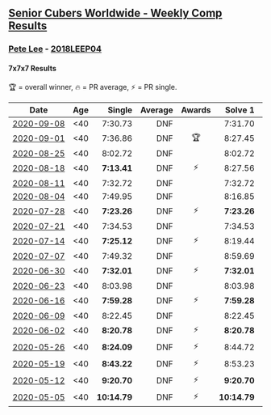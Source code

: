 <style>table {white-space: nowrap;}</style>

## [Senior Cubers Worldwide - Weekly Comp Results](/scw-comp/results/)
### [Pete Lee](README.md) - [2018LEEP04](https://www.worldcubeassociation.org/persons/2018LEEP04?event=777)
#### 7x7x7 Results

<span style="white-space: nowrap;">🏆 = overall winner</span>, <span style="white-space: nowrap;">🔥 = PR average</span>, <span style="white-space: nowrap;">⚡ = PR single</span>.

| Date | Age | Single | Average | Awards | Solve 1 | Solve 2 | Solve 3 | Video |
| :--: | :--: | --: | --: | :--: | --: | --: | --: | :-- |
| [2020-09-08](../../results/2020-09-08/777.md) | <40 | 7:30.73 | DNF |  | 7:31.70 | 7:30.73 | DNS | [Desktop](https://www.facebook.com/events/342884623427933/permalink/343555376694191) / [Mobile](https://m.facebook.com/events/342884623427933?view=permalink&id=343555376694191) |
| [2020-09-01](../../results/2020-09-01/777.md) | <40 | 7:36.86 | DNF | 🏆 | 8:27.45 | 7:36.86 | DNS | [Desktop](https://www.facebook.com/events/987180995036806/permalink/987907018297537) / [Mobile](https://m.facebook.com/events/987180995036806?view=permalink&id=987907018297537) |
| [2020-08-25](../../results/2020-08-25/777.md) | <40 | 8:02.72 | DNF |  | 8:02.72 | 8:26.47 | DNS | [Desktop](https://www.facebook.com/events/375269430142971/permalink/375911616745419) / [Mobile](https://m.facebook.com/events/375269430142971?view=permalink&id=375911616745419) |
| [2020-08-18](../../results/2020-08-18/777.md) | <40 | **7:13.41** | DNF | ⚡ | 8:27.56 | **7:13.41** | DNS | [Desktop](https://www.facebook.com/events/3231806576868309/permalink/3234247696624197) / [Mobile](https://m.facebook.com/events/3231806576868309?view=permalink&id=3234247696624197) |
| [2020-08-11](../../results/2020-08-11/777.md) | <40 | 7:32.72 | DNF |  | 7:32.72 | 9:56.00 | DNS | [Desktop](https://www.facebook.com/events/1112228215845470/permalink/1112929269108698) / [Mobile](https://m.facebook.com/events/1112228215845470?view=permalink&id=1112929269108698) |
| [2020-08-04](../../results/2020-08-04/777.md) | <40 | 7:49.95 | DNF |  | 8:16.85 | 7:49.95 | DNS | [Desktop](https://www.facebook.com/events/770016233779888/permalink/770697843711727) / [Mobile](https://m.facebook.com/events/770016233779888?view=permalink&id=770697843711727) |
| [2020-07-28](../../results/2020-07-28/777.md) | <40 | **7:23.26** | DNF | ⚡ | **7:23.26** | 7:36.09 | DNS | [Desktop](https://www.facebook.com/events/299658408049797/permalink/300258301323141) / [Mobile](https://m.facebook.com/events/299658408049797?view=permalink&id=300258301323141) |
| [2020-07-21](../../results/2020-07-21/777.md) | <40 | 7:34.53 | DNF |  | 7:34.53 | 7:45.52 | DNS | [Desktop](https://www.facebook.com/events/3081159145282455/permalink/3082287351836301) / [Mobile](https://m.facebook.com/events/3081159145282455?view=permalink&id=3082287351836301) |
| [2020-07-14](../../results/2020-07-14/777.md) | <40 | **7:25.12** | DNF | ⚡ | 8:19.44 | **7:25.12** | DNS | [Desktop](https://www.facebook.com/events/2729568740635198/permalink/2729818147276924) / [Mobile](https://m.facebook.com/events/2729568740635198?view=permalink&id=2729818147276924) |
| [2020-07-07](../../results/2020-07-07/777.md) | <40 | 7:49.32 | DNF |  | 8:59.69 | 7:49.32 | DNS | [Desktop](https://www.facebook.com/events/307625317040136/permalink/307844723684862) / [Mobile](https://m.facebook.com/events/307625317040136?view=permalink&id=307844723684862) |
| [2020-06-30](../../results/2020-06-30/777.md) | <40 | **7:32.01** | DNF | ⚡ | **7:32.01** | DNF | DNS | [Desktop](https://www.facebook.com/events/284746466306313/permalink/285013929612900) / [Mobile](https://m.facebook.com/events/284746466306313?view=permalink&id=285013929612900) |
| [2020-06-23](../../results/2020-06-23/777.md) | <40 | 8:03.98 | DNF |  | 8:03.98 | 8:08.98 | DNS | [Desktop](https://www.facebook.com/events/268636114456043/permalink/268844034435251) / [Mobile](https://m.facebook.com/events/268636114456043?view=permalink&id=268844034435251) |
| [2020-06-16](../../results/2020-06-16/777.md) | <40 | **7:59.28** | DNF | ⚡ | **7:59.28** | 8:16.71 | DNS | [Desktop](https://www.facebook.com/events/256188575607890/permalink/256481515578596) / [Mobile](https://m.facebook.com/events/256188575607890?view=permalink&id=256481515578596) |
| [2020-06-09](../../results/2020-06-09/777.md) | <40 | 8:22.45 | DNF |  | 8:22.45 | 9:26.63 | DNS | [Desktop](https://www.facebook.com/events/1130228284009045/permalink/1130482110650329) / [Mobile](https://m.facebook.com/events/1130228284009045?view=permalink&id=1130482110650329) |
| [2020-06-02](../../results/2020-06-02/777.md) | <40 | **8:20.78** | DNF | ⚡ | **8:20.78** | 9:57.91 | DNS | [Desktop](https://www.facebook.com/events/573401076937046/permalink/573717050238782) / [Mobile](https://m.facebook.com/events/573401076937046?view=permalink&id=573717050238782) |
| [2020-05-26](../../results/2020-05-26/777.md) | <40 | **8:24.09** | DNF | ⚡ | 8:44.72 | **8:24.09** | DNS | [Desktop](https://www.facebook.com/events/637852836799991/permalink/638057023446239) / [Mobile](https://m.facebook.com/events/637852836799991?view=permalink&id=638057023446239) |
| [2020-05-19](../../results/2020-05-19/777.md) | <40 | **8:43.22** | DNF | ⚡ | 8:53.23 | **8:43.22** | DNS | [Desktop](https://www.facebook.com/events/201300894172579/permalink/201442917491710) / [Mobile](https://m.facebook.com/events/201300894172579?view=permalink&id=201442917491710) |
| [2020-05-12](../../results/2020-05-12/777.md) | <40 | **9:20.70** | DNF | ⚡ | **9:20.70** | 9:30.53 | DNS | [Desktop](https://www.facebook.com/events/276138643524223/permalink/276380270166727) / [Mobile](https://m.facebook.com/events/276138643524223?view=permalink&id=276380270166727) |
| [2020-05-05](../../results/2020-05-05/777.md) | <40 | **10:14.79** | DNF | ⚡ | **10:14.79** | DNS | DNS | [Desktop](https://www.facebook.com/events/557526585195168/permalink/557744185173408) / [Mobile](https://m.facebook.com/events/557526585195168?view=permalink&id=557744185173408) |


<!-- Global site tag (gtag.js) - Google Analytics -->
<script async src="https://www.googletagmanager.com/gtag/js?id=UA-86348435-3"></script>
<script>window.dataLayer = window.dataLayer || []; function gtag() {dataLayer.push(arguments);} gtag('js', new Date()); gtag('config', 'UA-86348435-3');</script>
